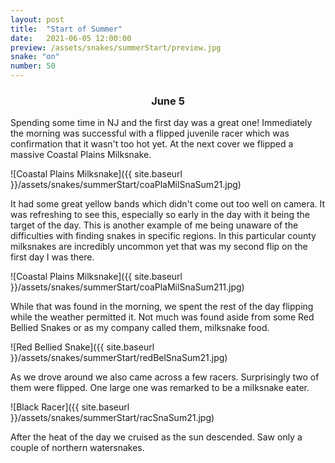 ```yaml
---
layout: post
title:  "Start of Summer"
date:   2021-06-05 12:00:00
preview: /assets/snakes/summerStart/preview.jpg
snake: "on"
number: 50
---
```


<div align="center"><h3> June 5</h3></div>

Spending some time in NJ and the first day was a great one! Immediately the morning was successful with a flipped juvenile racer which was confirmation that it wasn't too hot yet. At the next cover we flipped a massive Coastal Plains Milksnake.

![Coastal Plains Milksnake]({{ site.baseurl }}/assets/snakes/summerStart/coaPlaMilSnaSum21.jpg)

It had some great yellow bands which didn't come out too well on camera. It was refreshing to see this, especially so early in the day with it being the target of the day. This is another example of me being unaware of the difficulties with finding snakes in specific regions. In this particular county milksnakes are incredibly uncommon yet that was my second flip on the first day I was there. 

![Coastal Plains Milksnake]({{ site.baseurl }}/assets/snakes/summerStart/coaPlaMilSnaSum211.jpg)

While that was found in the morning, we spent the rest of the day flipping while the weather permitted it. Not much was found aside from some Red Bellied Snakes or as my company called them, milksnake food.

![Red Bellied Snake]({{ site.baseurl }}/assets/snakes/summerStart/redBelSnaSum21.jpg)

As we drove around we also came across a few racers. Surprisingly two of them were flipped. One large one was remarked to be a milksnake eater.

![Black Racer]({{ site.baseurl }}/assets/snakes/summerStart/racSnaSum21.jpg)

After the heat of the day we cruised as the sun descended. Saw only a couple of northern watersnakes. 